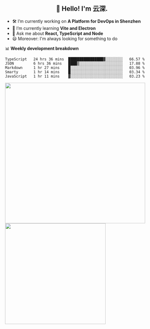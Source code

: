<h2 align="center">👋 Hello! I'm 云深.</h2>

- 🛠 I’m currently working on **A Platform for DevOps in Shenzhen**
- 🚀 I’m currently learning **Vite and Electron**
- 💬 Ask me about **React, TypeScript and Node**
- 😃 Moreover: I'm always looking for something to do

📊 **Weekly development breakdown**

<!--START_SECTION:waka-->
```text
TypeScript   24 hrs 36 mins  ████████████████▓░░░░░░░░   66.57 % 
JSON         6 hrs 36 mins   ████▒░░░░░░░░░░░░░░░░░░░░   17.88 % 
Markdown     1 hr 27 mins    █░░░░░░░░░░░░░░░░░░░░░░░░   03.96 % 
Smarty       1 hr 14 mins    █░░░░░░░░░░░░░░░░░░░░░░░░   03.34 % 
JavaScript   1 hr 11 mins    ▓░░░░░░░░░░░░░░░░░░░░░░░░   03.23 % 
```
<!--END_SECTION:waka-->

<p>
<img align="left" width="460" src="https://github-readme-stats.vercel.app/api?username=theprimone&custom_title=Yuns's Github Stats&theme=graywhite&hide_border=true&disable_animations=true"/> <img align="left" width="330" src="https://github-readme-stats.vercel.app/api/top-langs/?username=theprimone&layout=compact&theme=graywhite&hide_border=true"/>
</p>
